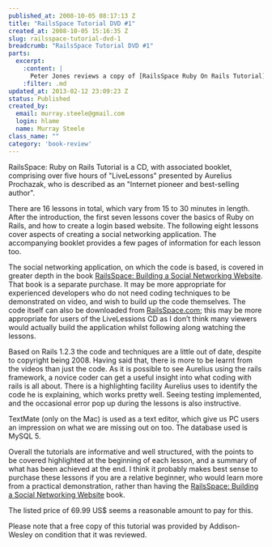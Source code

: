 ```yaml
--- 
published_at: 2008-10-05 08:17:13 Z
title: "RailsSpace Tutorial DVD #1"
created_at: 2008-10-05 15:16:35 Z
slug: railsspace-tutorial-dvd-1
breadcrumb: "RailsSpace Tutorial DVD #1"
parts: 
  excerpt:
    :content: |
      Peter Jones reviews a copy of [RailsSpace Ruby On Rails Tutorial](http://www.informit.com/store/product.aspx?isbn=0321517067) by [Aurelius Prochazka](http://aure.com/) published by [Addison-Wesley](http://www.informit.com/imprint/index.aspx?st=61085) as part of their [Professional Ruby Series](http://www.informit.com/promotions/promotion.aspx?promo=135393).
    :filter: .md
updated_at: 2013-02-12 23:09:23 Z
status: Published
created_by: 
  email: murray.steele@gmail.com
  login: hlame
  name: Murray Steele
class_name: ""
category: 'book-review'
---
```


RailsSpace: Ruby on Rails Tutorial is a CD, with associated booklet, comprising over five hours of "LiveLessons" presented by Aurelius Prochazak, who is described as an "Internet pioneer and best-selling author".

There are 16 lessons in total, which vary from 15 to 30 minutes in length. After the introduction, the first seven lessons cover the basics of Ruby on Rails, and how to create a login based website. The following eight lessons cover aspects of creating a social networking application. The accompanying booklet provides a few pages of information for each lesson too.

The social networking application, on which the code is based, is covered in greater depth in the book [RailsSpace: Building a Social Networking Website](http://www.informit.com/store/product.aspx?isbn=0321480791). That book is a separate purchase. It may be more appropriate for experienced developers who do not need coding techniques to be demonstrated on video, and wish to build up the code themselves. The code itself can also be downloaded from [RailsSpace.com](http://railsspace.com); this may be more appropriate for users of the LiveLessions CD as I don’t think many viewers would actually build the application whilst following along watching the lessons.

Based on Rails 1.2.3 the code and techniques are a little out of date, despite to copyright being 2008. Having said that, there is more to be learnt from the videos than just the code. As it is possible to see Aurelius using the rails framework, a novice coder can get a useful insight into what coding with rails is all about. There is a highlighting facility Aurelius uses to identify the code he is explaining, which works pretty well. Seeing testing implemented, and the
occasional error pop up during the lessons is also instructive.

TextMate (only on the Mac) is used as a text editor, which give us PC users an impression on what we are missing out on too. The database used is MySQL 5.

Overall the tutorials are informative and well structured, with the points to be covered highlighted at the beginning of each lesson, and a summary of what has been achieved at the end. I think it probably makes best sense to purchase these lessons if you are a relative beginner, who would learn more from a practical demonstration, rather than having the
[RailsSpace: Building a Social Networking Website](http://www.informit.com/store/product.aspx?isbn=0321480791) book.

The listed price of 69.99 US$ seems a reasonable amount to pay for this.

Please note that a free copy of this tutorial was provided by Addison-Wesley on condition that it was reviewed.

